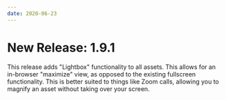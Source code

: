 ```yaml
---
date: 2020-06-23
---
```


# New Release: 1.9.1

This release adds "Lightbox" functionality to all assets. This allows for an in-browser "maximize" view, as opposed to the existing fullscreen functionality. This is better suited to things like Zoom calls, allowing you to magnify an asset without taking over your screen.


